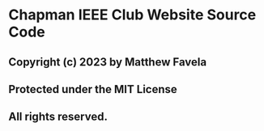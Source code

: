 # Chapman IEEE Club Website Source Code
## Copyright (c) 2023 by Matthew Favela
## Protected under the MIT License
## All rights reserved.
